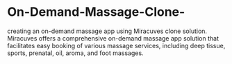 # On-Demand-Massage-Clone-
creating an on-demand massage app using Miracuves clone solution. Miracuves offers a comprehensive on-demand massage app solution that facilitates easy booking of various massage services, including deep tissue, sports, prenatal, oil, aroma, and foot massages.
